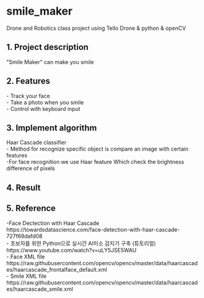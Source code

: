 # smile_maker
Drone and Robotics class project using Tello Drone & python & openCV

<h2> 1. Project description </h2>
  "Smile Maker" can make you smile
 
 <h2> 2. Features </h2>
  - Track your face </br>
  - Take a photo when you smile </br>
  - Control with keyboard input </br>


 <h2> 3. Implement algorithm </h2>
  Haar Cascade classifier </br>
  - Method for recognize specific object is compare an image with certain features </br>
  -For face recognition we use Haar feature  Which check the  brightness difference of pixels </br>

  <h2> 4. Result </h2>
  
  <h2> 5. Reference </h2>
  -Face Dectection with Haar Cascade <br>
  https://towardsdatascience.com/face-detection-with-haar-cascade-727f68dafd08 <br>
  - 초보자를 위한 Python으로 실시간 AI미소 감지기 구축 (튜토리얼) <br>
  https://www.youtube.com/watch?v=uLY5JSE5WAU <br>
  - Face XML file <br>
  https://raw.githubusercontent.com/opencv/opencv/master/data/haarcascades/haarcascade_frontalface_default.xml <br>
  - Smile XML file <br>
  https://raw.githubusercontent.com/opencv/opencv/master/data/haarcascades/haarcascade_smile.xml <br>

